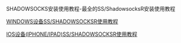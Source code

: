 SHADOWSOCKS安装使用教程-最全的SS/ShadowsocksR安装使用教程

[WINDOWS设备SS/SHADOWSOCKSR使用教程](https://github.com/ss-ssr/help/wiki/WINDOWS%E8%AE%BE%E5%A4%87SS-SHADOWSOCKSR%E4%BD%BF%E7%94%A8%E6%95%99%E7%A8%8B)

[IOS设备(IPHONE/IPAD)SS/SHADOWSOCKSR使用教程](https://github.com/ss-ssr/help/wiki/IOS%E8%AE%BE%E5%A4%87(IPHONE-IPAD)SS-SHADOWSOCKSR%E4%BD%BF%E7%94%A8%E6%95%99%E7%A8%8B)
